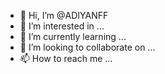 - 👋 Hi, I’m @ADIYANFF
- 👀 I’m interested in ...
- 🌱 I’m currently learning ...
- 💞️ I’m looking to collaborate on ...
- 📫 How to reach me ...

<!---
ADIYANFF/ADIYANFF is a ✨ special ✨ repository because its `README.md` (this file) appears on your GitHub profile.
You can click the Preview link to take a look at your changes.
--->
